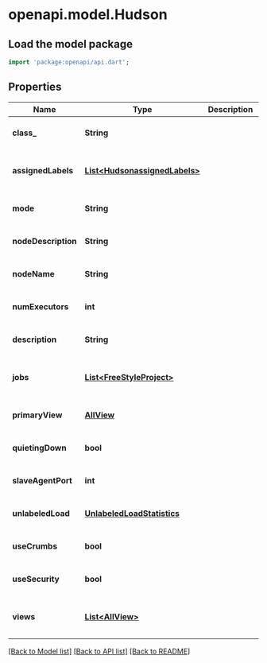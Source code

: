 # openapi.model.Hudson

## Load the model package
```dart
import 'package:openapi/api.dart';
```

## Properties
Name | Type | Description | Notes
------------ | ------------- | ------------- | -------------
**class_** | **String** |  | [optional] [default to null]
**assignedLabels** | [**List&lt;HudsonassignedLabels&gt;**](HudsonassignedLabels.md) |  | [optional] [default to const []]
**mode** | **String** |  | [optional] [default to null]
**nodeDescription** | **String** |  | [optional] [default to null]
**nodeName** | **String** |  | [optional] [default to null]
**numExecutors** | **int** |  | [optional] [default to null]
**description** | **String** |  | [optional] [default to null]
**jobs** | [**List&lt;FreeStyleProject&gt;**](FreeStyleProject.md) |  | [optional] [default to const []]
**primaryView** | [**AllView**](AllView.md) |  | [optional] [default to null]
**quietingDown** | **bool** |  | [optional] [default to null]
**slaveAgentPort** | **int** |  | [optional] [default to null]
**unlabeledLoad** | [**UnlabeledLoadStatistics**](UnlabeledLoadStatistics.md) |  | [optional] [default to null]
**useCrumbs** | **bool** |  | [optional] [default to null]
**useSecurity** | **bool** |  | [optional] [default to null]
**views** | [**List&lt;AllView&gt;**](AllView.md) |  | [optional] [default to const []]

[[Back to Model list]](../README.md#documentation-for-models) [[Back to API list]](../README.md#documentation-for-api-endpoints) [[Back to README]](../README.md)


